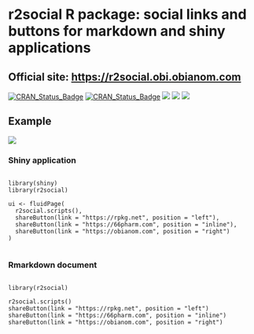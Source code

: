 # r2social R package: social links and buttons for markdown and shiny applications

## Official site: https://r2social.obi.obianom.com

[![CRAN\_Status\_Badge](https://img.shields.io/badge/rPkgNet-not_published-red)](https://rnetwork.obi.obianom.com/package/r2social) [![CRAN\_Status\_Badge](https://www.r-pkg.org/badges/version/r2social)](https://cran.r-project.org/package=r2social) [![](https://cranlogs.r-pkg.org/badges/r2social)](https://cran.r-project.org/package=r2social)
[![](https://cranlogs.r-pkg.org/badges/last-week/r2social)](https://cran.r-project.org/package=r2social)
[![](https://cranlogs.r-pkg.org/badges/grand-total/r2social)](https://cran.r-project.org/package=r2social)


## Example

![](https://r2social.obi.obianom.com/r2social2.gif)




### Shiny application

```{r}

library(shiny)
library(r2social)

ui <- fluidPage(
  r2social.scripts(),
  shareButton(link = "https://rpkg.net", position = "left"),
  shareButton(link = "https://66pharm.com", position = "inline"),
  shareButton(link = "https://obianom.com", position = "right")
)


```

### Rmarkdown document

```{r}

library(r2social)

r2social.scripts()
shareButton(link = "https://rpkg.net", position = "left")
shareButton(link = "https://66pharm.com", position = "inline")
shareButton(link = "https://obianom.com", position = "right")



```
